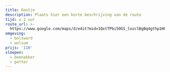 ```yaml
---
title: Kootje
description: Plaats hier een korte beschrijving van de route
tijd: ± 2 uur
route_url: >-
  https://www.google.com/maps/d/edit?mid=1QxtTPbi5OGS_lozclBgBq4gthp1HF8Xx&usp=sharing
omgeving:
  - bolsward
  - wolsum
prijs: '110'
sloepen:
  - beenakker
  - petter
---
```

